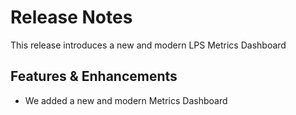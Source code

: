 # Release Notes

This release introduces a new and modern LPS Metrics Dashboard

## Features & Enhancements
- We added a new and modern Metrics Dashboard






